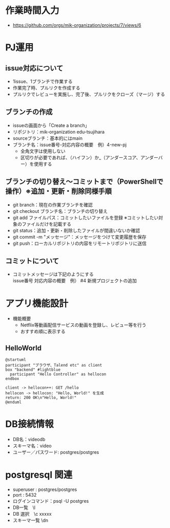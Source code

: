 # 作業時間入力
- https://github.com/orgs/mik-organization/projects/7/views/6

# PJ運用
## issue対応について
- 1issue、1ブランチで作業する
- 作業完了時、プルリクを作成する
- プルリクでレビューを実施し、完了後、プルリクをクローズ（マージ）する
## ブランチの作成
- issueの画面から「Create a branch」
- リポジトリ：mik-organization edu-tsujihara
- sourceブランチ：基本的にはmain
- ブランチ名：issue番号-対応内容の概要　例）4-new-pj
  - 全角文字は使用しない
  - 区切りが必要であれば、（ハイフン）か_（アンダースコア、アンダーバー）を使用する
  
## ブランチの切り替え～コミットまで（PowerShellで操作）※追加・更新・削除同様手順
- git branch：現在の作業ブランチを確認
- git checkout ブランチ名：ブランチの切り替え
- git add ファイルパス：コミットしたいファイルを登録
  ※コミットしたい対象のファイルだけを記載する
- git status：追加・更新・削除したファイルが間違いないか確認
- git commit -m "メッセージ"：メッセージをつけて変更履歴を保存
- git push：ローカルリポジトリの内容をリモートリポジトリに送信
## コミットについて
- コミットメッセージは下記のようにする  
issue番号 対応内容の概要　例） #4 新規プロジェクトの追加

# アプリ機能設計
- 機能概要
  - Netflix等動画配信サービスの動画を登録し、レビュー等を行う
  - おすすめ順に表示する
## HelloWorld
```plantuml
@startuml 
participant "ブラウザ、Talend etc" as client
box "backend" #lightblue
  participant "Hello Controller" as hellocon
endbox

client -> hellocon++: GET /hello
hellocon -> hellocon: "Hello, World!" を生成
return: 200 OK\n"Hello, World!"
@enduml
```
# DB接続情報
- DB名：videodb
- スキーマ名：video
- ユーザー／パスワード: postgres/postgres

# postgresql 関連
- superuser : postgres/postgres
- port : 5432
- ログインコマンド：psql -U postgres
- DB一覧　\l
- DB 選択　\c xxxxx
- スキーマ一覧 \dn


